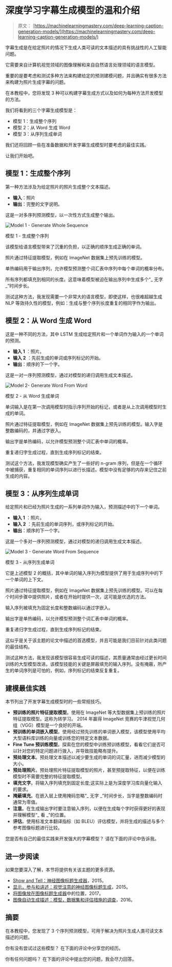 # 深度学习字幕生成模型的温和介绍

> 原文： [https://machinelearningmastery.com/deep-learning-caption-generation-models/](https://machinelearningmastery.com/deep-learning-caption-generation-models/)

字幕生成是在给定照片的情况下生成人类可读的文本描述的具有挑战性的人工智能问题。

它需要来自计算机视觉领域的图像理解和来自自然语言处理领域的语言模型。

重要的是要考虑和测试多种方法来构建给定的预测建模问题，并且确实有很多方法来构建为照片生成字幕的问题。

在本教程中，您将发现 3 种可以构建字幕生成方式以及如何为每种方法开发模型的方法。

我们将看到的三个字幕生成模型是：

*   模型 1：生成整个序列
*   模型 2：从 Word 生成 Word
*   模型 3：从序列生成单词

我们还将回顾一些在准备数据和开发字幕生成模型时要考虑的最佳实践。

让我们开始吧。

## 模型 1：生成整个序列

第一种方法涉及为给定照片的照片生成整个文本描述。

*   **输入**：照片
*   **输出**：完整的文字说明。

这是一对多序列预测模型，以一次性方式生成整个输出。

![Model 1 - Generate Whole Sequence](img/10b0cd22ffb0fbceff19c128b2752e96.jpg)

模型 1 - 生成整个序列

该模型给语言模型带来了沉重的负担，以正确的顺序生成正确的单词。

照片通过特征提取模型，例如在 ImageNet 数据集上预先训练的模型。

单热编码用于输出序列，允许模型预测整个词汇表中序列中每个单词的概率分布。

所有序列都填充到相同的长度。这意味着模型被迫在输出序列中生成多个“_ 无字 _”时间步长。

测试这种方法，我发现需要一个非常大的语言模型，即使这样，也很难超越生成 NLP 等效持久性的模型，例如：生成与整个序列长度重复的相同字作为输出。

## 模型 2：从 Word 生成 Word

这是一种不同的方法，其中 LSTM 生成给定照片和一个单词作为输入的一个单词的预测。

*   **输入 1** ：照片。
*   **输入 2** ：先前生成的单词或序列标记的开始。
*   **输出**：顺序的下一个字。

这是一对一序列预测模型，通过对模型的递归调用生成文本描述。

![Model 2- Generate Word From Word](img/efb412506f58e1ccdd0405086e39d711.jpg)

模型 2 - 从 Word 生成单词

单词输入是在第一次调用模型时指示序列开始的标记，或者是从上次调用模型时生成的单词。

照片通过特征提取模型，例如在 ImageNet 数据集上预先训练的模型。输入字是整数编码的，并通过字嵌入。

输出字是单热编码，以允许模型预测整个词汇表中单词的概率。

重复递归字生成过程，直到生成序列标记的结束。

测试这个方法，我发现模型确实产生了一些好的 n-gram 序列，但是在一个循环中被捕获，重复相同的单词序列以进行长描述。模型中没有足够的内存来记住之前生成的内容。

## 模型 3：从序列生成单词

给定照片和已经为照片生成的一系列单词作为输入，预测描述中的下一个单词。

*   **输入 1** ：照片。
*   **输入 2** ：先前生成的单词序列，或序列标记的开始。
*   **输出**：顺序的下一个字。

这是一个多对一序列预测模型，通过对模型的递归调用生成文本描述。

![Model 3 - Generate Word From Sequence](img/a972f08e77f6fd0762eca0f5f01afe26.jpg)

模型 3 - 从序列生成单词

它是上述模型 2 的概括，其中单词的输入序列为模型提供了用于生成序列中的下一个单词的上下文。

照片通过特征提取模型，例如在 ImageNet 数据集上预先训练的模型。可以在每个时间步骤中提供照片，或者在开始时提供一次，这可能是优选的方法。

输入序列被填充为固定长度和整数编码以通过字嵌入。

输出字是单热编码，以允许模型预测整个词汇表中单词的概率。

重复递归字生成过程，直到生成序列标记的结束。

这似乎是关于该主题的论文中描述的首选模型，并且可能是我们目前针对此类问题的最佳结构。

测试这种方法，我发现该模型很容易生成可读的描述，其质量通常由经过更长时间训练的大型模型改进。该模型技能的关键是屏蔽填充的输入序列。没有掩蔽，所产生的单词序列是可怕的，例如，序列标记的结束反复重复。

## 建模最佳实践

本节列出了开发字幕生成模型时的一些常规技巧。

*   **预训练的照片特征提取模型**。使用在 ImageNet 等大型数据集上预训练的照片特征提取模型。这称为转学习。 2014 年赢得 ImageNet 竞赛的牛津视觉几何组（VGG）模型是一个良好的开端。
*   **预训练的单词嵌入模型**。使用经过预先训练的单词嵌入模型，该模型使用平均大型语料库训练的向量或训练您的特定文本数据。
*   **Fine Tune 预训练模型**。探索在您的模型中训练预训练模型，看看它们是否可以针对您的特定问题进行拨入，并导致技能略有提升。
*   **预处理文本**。预处理文本描述以减少要生成的单词的词汇量，进而减少模型的大小。
*   **预处理照片**。预处理照片特征提取模型的照片，甚至预提取特征，以便在训练模型时不需要完整的特征提取模型。
*   **填充文字**。将输入序列填充到固定长度;这实际上是为深度学习库向量化输入的要求。
*   **掩蔽填充**。在嵌入层上使用掩码忽略“_ 无字 _”时间步长，当字是整数编码时通常为零值。
*   **注意**。在生成输出字时要注意输入序列，以便在生成每个字时获得更好的表现并理解模型“_ 看 _”的位置。
*   **评估**。使用标准文本翻译指标（如 BLEU）评估模型，并将生成的描述与多个参考图像标题进行比较。

您是否有自己的最佳实践来开发强大的字幕模型？
请在下面的评论中告诉我。

## 进一步阅读

如果您要深入了解，本节将提供有关该主题的更多资源。

*   [Show and Tell：神经图像标题生成器](https://arxiv.org/abs/1411.4555)，2015。
*   [显示，参与和讲述：视觉注意的神经图像标题生成](https://arxiv.org/abs/1502.03044)，2015。
*   [将图像放在图像标题生成器](https://arxiv.org/abs/1703.09137)中的位置，2017。
*   [图像自动生成描述：模型，数据集和评估措施的调查](https://www.jair.org/media/4900/live-4900-9139-jair.pdf)，2016。

## 摘要

在本教程中，您发现了 3 个序列预测模型，可用于解决为照片生成人类可读文本描述的问题。

你有没有尝试过这些模型？
在下面的评论中分享您的经历。

你有任何问题吗？
在下面的评论中提出您的问题，我会尽力回答。